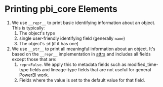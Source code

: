 # Printing pbi_core Elements

1. We use `__repr__` to print basic identifying information about an object. This is typically:
   1. The object's type 
   2. single user-friendly identifying field (generally `name`)
   3. The object's `id` (if it has one)
2. We use `__str__` to print all meaningful information about an object. It's based on the `__repr__` implementation in [attrs](https://www.attrs.org/en/stable/examples.html) and includes all fields except those that are:
   1. `repr=False`. We apply this to metadata fields such as modified_time-type fields and lineage-type fields that are not useful for general PowerBI work.
   2. Fields where the value is set to the default value for that field.